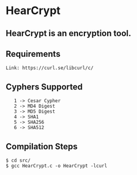 # HearCrypt

## HearCrypt is an encryption tool.


## Requirements

```
Link: https://curl.se/libcurl/c/
```
## Cyphers Supported 

```
   1 -> Cesar Cypher
   2 -> MD4 Digest  
   3 -> MD5 Digest  
   4 -> SHA1        
   5 -> SHA256      
   6 -> SHA512      

```
 
## Compilation Steps

```
$ cd src/
$ gcc HearCrypt.c -o HearCrypt -lcurl
```
